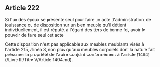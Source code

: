 Article 222
----
Si l'un des époux se présente seul pour faire un acte d'administration, de
jouissance ou de disposition sur un bien meuble qu'il détient individuellement,
il est réputé, à l'égard des tiers de bonne foi, avoir le pouvoir de faire seul
cet acte.

Cette disposition n'est pas applicable aux meubles meublants visés à l'article
215, alinéa 3, non plus qu'aux meubles corporels dont la nature fait présumer la
propriété de l'autre conjoint conformément à l'article [1404](/Livre III/Titre V/Article 1404.md).
